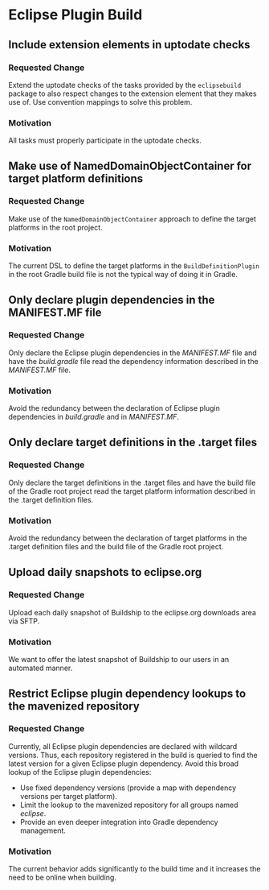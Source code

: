 # Eclipse Plugin Build

## Include extension elements in uptodate checks

### Requested Change

Extend the uptodate checks of the tasks provided by the `eclipsebuild` package to also respect changes to
the extension element that they makes use of. Use convention mappings to solve this problem.

### Motivation

All tasks must properly participate in the uptodate checks.


## Make use of NamedDomainObjectContainer for target platform definitions

### Requested Change

Make use of the `NamedDomainObjectContainer` approach to define the target platforms in the root project.

### Motivation

The current DSL to define the target platforms in the `BuildDefinitionPlugin` in the root Gradle build file
is not the typical way of doing it in Gradle.


## Only declare plugin dependencies in the MANIFEST.MF file

### Requested Change

Only declare the Eclipse plugin dependencies in the _MANIFEST.MF_ file and have the _build.gradle_ file read
the dependency information described in the _MANIFEST.MF_ file.

### Motivation

Avoid the redundancy between the declaration of Eclipse plugin dependencies in _build.gradle_ and in _MANIFEST.MF_.


## Only declare target definitions in the .target files

### Requested Change

Only declare the target definitions in the .target files and have the build file of the Gradle root project read
the target platform information described in the .target definition files.

### Motivation

Avoid the redundancy between the declaration of target platforms in the .target definition files and the build
file of the Gradle root project.


## Upload daily snapshots to eclipse.org

### Requested Change

Upload each daily snapshot of Buildship to the eclipse.org downloads area via SFTP.

### Motivation

We want to offer the latest snapshot of Buildship to our users in an automated manner.


## Restrict Eclipse plugin dependency lookups to the mavenized repository

### Requested Change

Currently, all Eclipse plugin dependencies are declared with wildcard versions. Thus, each repository registered in
the build is queried to find the latest version for a given Eclipse plugin dependency. Avoid this broad lookup of
the Eclipse plugin dependencies:

 * Use fixed dependency versions (provide a map with dependency versions per target platform).
 * Limit the lookup to the mavenized repository for all groups named _eclipse_.
 * Provide an even deeper integration into Gradle dependency management.

### Motivation

The current behavior adds significantly to the build time and it increases the need to be online when building.
